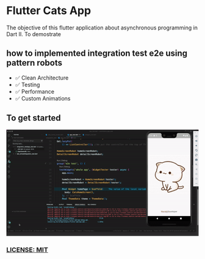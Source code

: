 # Flutter Cats App
The objective of this flutter application about asynchronous programming in Dart II.
To demostrate 

## how to implemented integration test e2e using pattern robots


- ✅  Clean Architecture
- ✅  Testing
- ✅  Performance
- ✅  Custom Animations

## To get started 
![](assets/cats_ecommerce_test.gif)


### [LICENSE: MIT](../LICENSE.md)
